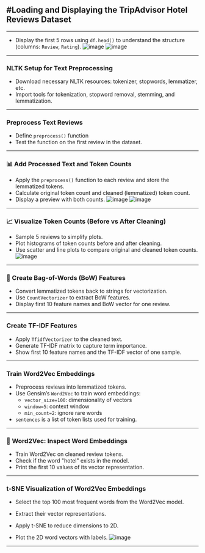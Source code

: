 #Loading and Displaying the TripAdvisor Hotel Reviews Dataset
---
---
- Display the first 5 rows using `df.head()` to understand the structure (columns: `Review`, `Rating`).
  ![image](https://github.com/user-attachments/assets/05d5deca-df26-4148-ad15-2d32295f8886)  ![image](https://github.com/user-attachments/assets/8ab01d50-67e8-40d7-b7c4-acb35d915c01)


---
###  NLTK Setup for Text Preprocessing

- Download necessary NLTK resources: tokenizer, stopwords, lemmatizer, etc.
- Import tools for tokenization, stopword removal, stemming, and lemmatization.
---
###  Preprocess Text Reviews
- Define `preprocess()` function
- Test the function on the first review in the dataset.
---
### 📊 Add Processed Text and Token Counts

- Apply the `preprocess()` function to each review and store the lemmatized tokens.
- Calculate original token count and cleaned (lemmatized) token count.
- Display a preview with both counts.
![image](https://github.com/user-attachments/assets/d609092e-e18b-4878-b4e7-cc967d30a3ba) ![image](https://github.com/user-attachments/assets/cea0479b-f98b-457a-8004-6ce9bfeb8919)


---
### 📈 Visualize Token Counts (Before vs After Cleaning)

- Sample 5 reviews to simplify plots.
- Plot histograms of token counts before and after cleaning.
- Use scatter and line plots to compare original and cleaned token counts.
![image](https://github.com/user-attachments/assets/e66ad794-1644-4257-8cee-4f90f8fa608f)

---
### 🧾 Create Bag-of-Words (BoW) Features

- Convert lemmatized tokens back to strings for vectorization.
- Use `CountVectorizer` to extract BoW features.
- Display first 10 feature names and BoW vector for one review.
----
###   Create TF-IDF Features

- Apply `TfidfVectorizer` to the cleaned text.
- Generate TF-IDF matrix to capture term importance.
- Show first 10 feature names and the TF-IDF vector of one sample.
---
### Train Word2Vec Embeddings

- Preprocess reviews into lemmatized tokens.
- Use Gensim’s `Word2Vec` to train word embeddings:
  - `vector_size=100`: dimensionality of vectors
  - `window=5`: context window
  - `min_count=2`: ignore rare words
- `sentences` is a list of token lists used for training.
----
### 🧾 Word2Vec: Inspect Word Embeddings

- Train Word2Vec on cleaned review tokens.
- Check if the word "hotel" exists in the model.
- Print the first 10 values of its vector representation.
---
 ### t-SNE Visualization of Word2Vec Embeddings
- Select the top 100 most frequent words from the Word2Vec model.

- Extract their vector representations.

- Apply t-SNE to reduce dimensions to 2D.

- Plot the 2D word vectors with labels.
![image](https://github.com/user-attachments/assets/328ea965-3669-4a3d-afbd-947b0e619cf1)

---
